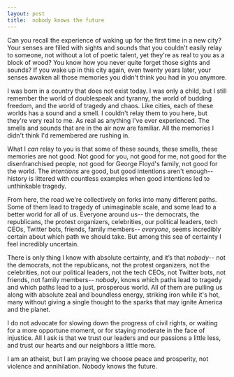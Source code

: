 ```yaml
---
layout: post
title:  nobody knows the future
---
```


Can you recall the experience of waking up for the first time in a new
city? Your senses are filled with sights and sounds that you couldn't
easily relay to someone, not without a lot of poetic talent, yet
they're as real to you as a block of wood? You know how you never
quite forget those sights and sounds? If you wake up in this city
again, even twenty years later, your senses awaken all those memories
you didn't think you had in you anymore.

I was born in a country that does not exist today. I was only a child,
but I still remember the world of doublespeak and tyranny, the world
of budding freedom, and the world of tragedy and chaos. Like cities,
each of these worlds has a sound and a smell. I couldn't relay them to
you here, but they're very real to me. As real as anything I've ever
experienced. The smells and sounds that are in the air now are
familiar. All the memories I didn't think I'd remembered are rushing
in.

What I _can_ relay to you is that some of these sounds, these smells,
these memories are not good. Not good for you, not good for me, not
good for the disenfranchised people, not good for George Floyd's
family, not good for the world. The _intentions_ are good, but good
intentions aren't enough-- history is littered with countless examples
when good intentions led to unthinkable tragedy.

From here, the road we're collectively on forks into many different
paths. Some of them lead to tragedy of unimaginable scale, and some
lead to a better world for all of us. Everyone around us-- the
democrats, the republicans, the protest organizers, celebrities, our
political leaders, tech CEOs, Twitter bots, friends, family members--
_everyone_, seems incredibly certain about which path we should take.
But among this sea of certainty I feel incredibly uncertain.

There is only thing I know with absolute certainty, and it’s that
_nobody_-- not the democrats, not the republicans, not the protest
organizers, not the celebrities, not our political leaders, not the
tech CEOs, not Twitter bots, not friends, not family members--
_nobody_, knows which paths lead to tragedy and which paths lead to a
just, prosperous world. All of them are pulling us along with absolute
zeal and boundless energy, striking iron while it's hot, many without
giving a single thought to the sparks that may ignite America and the
planet.

I do not advocate for slowing down the progress of civil rights, or
waiting for a more opportune moment, or for staying moderate in the
face of injustice. All I ask is that we trust our leaders and our
passions a little less, and trust our hearts and our neighbors a
little more.

I am an atheist, but I am praying we choose peace and prosperity, not
violence and annihilation. Nobody knows the future.

